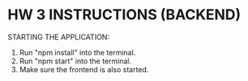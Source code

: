 # HW 3 INSTRUCTIONS (BACKEND)

STARTING THE APPLICATION:
1. Run "npm install" into the terminal.
2. Run "npm start" into the terminal.
3. Make sure the frontend is also started.